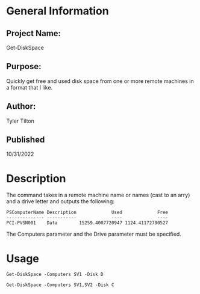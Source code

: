 # General Information
## Project Name: 
Get-DiskSpace
## Purpose: 
Quickly get free and used disk space from one or more remote machines in a format that I like.
## Author: 
Tyler Tilton
## Published
10/31/2022
# Description
The command takes in a remote machine name or names (cast to an arry) and a drive letter and outputs the following:
```
PSComputerName Description             Used             Free
-------------- -----------             ----             ----
PCI-PVSN001    Data        15259.4007720947 1124.41172790527
```
The Computers parameter and the Drive parameter must be specified.
# Usage
```
Get-DiskSpace -Computers SV1 -Disk D

Get-DiskSpace -Computers SV1,SV2 -Disk C
```
